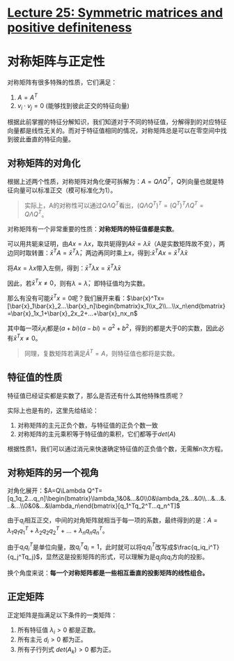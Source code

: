 # [Lecture 25: Symmetric matrices and positive definiteness](https://ocw.mit.edu/courses/18-06-linear-algebra-spring-2010/resources/lecture-25-symmetric-matrices-and-positive-definiteness/)

# **对称矩阵与正定性**

对称矩阵有很多特殊的性质，它们满足：

1. $A = A^T$
2. $v_i \cdot v_j = 0$ (能够找到彼此正交的特征向量)

根据此前掌握的特征分解知识，我们知道对于不同的特征值，分解得到的对应特征向量都是线性无关的。而对于特征值相同的情况，对称矩阵总是可以在零空间中找到彼此垂直的特征向量。

## **对称矩阵的对角化**

根据上述两个性质，对称矩阵对角化便可拆解为：$A=Q\Lambda Q^T$，Q列向量也就是特征向量可以标准正交（模可标准化为1）。

> 实际上，A的对称性可以通过$Q\Lambda Q^T$看出，$(Q\Lambda Q^T)^T=(Q^T)^T\Lambda Q^T=Q\Lambda Q^T$。
> 

对称矩阵有一个非常重要的性质：**对称矩阵的特征值都是实数**。

可以用共轭来证明，由$Ax=\lambda x$，取共轭得到$A\bar{x}=\bar{\lambda}\bar{x}$（A是实数矩阵故不变），两边同时取转置：$\bar{x}^TA=\bar{x}^T\bar{\lambda}$，两边再同时乘上x，得到:$\bar{x}^TAx=\bar{x}^T\bar{\lambda}x$

将$Ax=\lambda x$带入左侧，得到：$\bar{x}^T\lambda x=\bar{x}^T\bar{\lambda}x$

因此，若$\bar{x}^Tx\neq 0$，则有$\lambda=\bar{\lambda}$，即特征值均为实数。

那么有没有可能$\bar{x}^Tx=0$呢？我们展开来看：$\bar{x}^Tx=[\bar{x}_1\bar{x}_2...\bar{x}_n]\begin{bmatrix}x_1\\x_2\\...\\x_n\end{bmatrix}=\bar{x}_1x_1+\bar{x}_2x_2+...+\bar{x}_nx_n$

其中每一项$\bar{x}_ix_i$都是$(a+bi)(a-bi)=a^2+b^2$，得到的都是大于0的实数，因此必有$\bar{x}^Tx\neq 0$。

> 同理，复数矩阵若满足$\bar{A}^T=A$，则特征值也都将是实数。
> 

## **特征值的性质**

特征值已经证实都是实数了，那么是否还有什么其他特殊性质呢？

实际上也是有的，这里先给结论：

1. 对称矩阵的主元正负个数，与特征值的正负个数一致
2. 对称矩阵的主元乘积等于特征值的乘积，它们都等于$det(A)$

根据性质1，我们可以通过消元来快速确定特征值的正负值个数，无需解$n$次方程。

## **对称矩阵的另一个视角**

对角化展开：$A=Q\Lambda Q^T=[q_1q_2...q_n]\begin{bmatrix}\lambda_1&0&...&0\\0&\lambda_2&...&0\\...&...&...&...\\0&0&...&\lambda_n\end{bmatrix}[q_1^Tq_2^T...q_n^T]$

由于$q_i$相互正交，中间的对角矩阵就相当于每一项的系数，最终得到的是：$A=\lambda_1q_1q_1^T+\lambda_2q_2q_2^T+...+\lambda_nq_nq_n^T$。

由于$q_iq_i^T$是单位向量，故$q_i^Tq_i=1$，此时就可以将$q_iq_i^T$改写成$\frac{q_iq_i^T}{q_j^Tq_j}$，显然这是投影矩阵的形式，可以理解为是$q_j$向$q_i$方向的投影。

换个角度来说：**每一个对称矩阵都是一些相互垂直的投影矩阵的线性组合。**

## **正定矩阵**

正定矩阵是指满足以下条件的一类矩阵：

1. 所有特征值 $\lambda_i > 0$ 都是正数。
2. 所有主元 $d_i > 0$ 都为正。
3. 所有子行列式 $det(A_k) > 0$ 都为正。